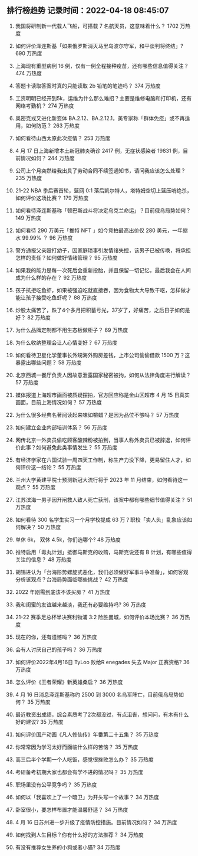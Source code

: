 
## 排行榜趋势 记录时间：2022-04-18 08:45:07
  
  1. 我国将研制新一代载人飞船，可搭载 7 名航天员，这意味着什么？ 1702 万热度
    
  2. 如何评价泽连斯基「如果俄罗斯消灭马里乌波尔守军，和平谈判将终结」? 690 万热度
    
  3. 上海现有重型病例 16 例，仅有一例全程接种疫苗，还有哪些信息值得关注？ 474 万热度
    
  4. 答题卡读取答案时真的只能读取 2b 铅笔的笔迹吗？ 374 万热度
    
  5. 工资明明已经开到5k，运维为什么那么难招？主要是维修电脑和打印机，还有网络考勤机？ 274 万热度
    
  6. 奥密克戎又进化新变体 BA.2.12、BA.2.12.1，美专家称「群体免疫」或不再适用，如何防范？ 263 万热度
    
  7. 如何看待山西太原此次疫情？ 253 万热度
    
  8. 4 月 17 日上海新增本土新冠肺炎确诊 2417 例，无症状感染者 19831 例，目前情况如何？ 244 万热度
    
  9. 公司上个月突然给我出具了劳动合同不续签通知书，请问我应该怎么处理？ 235 万热度
    
  10. 21-22 NBA 季后赛首轮，篮网 0:1 落后凯尔特人，塔特姆空切上篮压哨绝杀，如何评价这场比赛？ 179 万热度
    
  11. 如何看待泽连斯基称「顿巴斯战斗将决定乌克兰命运」？目前俄乌局势如何？ 149 万热度
    
  12. 如何看待 290 万美元「推特 NFT 」如今竞拍最高出价仅 280 美元，一年缩水 99.99% ？ 96 万热度
    
  13. 警方通报父亲殴打幼子，因家庭琐事引发情绪失控，该男子已被传唤，将承担怎样的责任？如何做好情绪管理？ 95 万热度
    
  14. 如果我的能力是每一次死后会重新投胎，并且保留一切记忆，最后我会在人间成为什么样的存在？ 92 万热度
    
  15. 孩子抗拒吃鱼虾，如果被强迫吃就直接吞，因为食物太大导致干呕，怎样做才能让孩子接受吃鱼虾呢？ 88 万热度
    
  16. 炒股太痛苦了，跌了4个多月把积蓄亏光，37岁了，好痛苦，之后日子如何是好？ 82 万热度
    
  17. 为什么品牌定制都不用生态板做柜子？ 69 万热度
    
  18. 为什么收纳整理会让人心情变好？ 67 万热度
    
  19. 如何看待卫星化学董事长外甥海外购房差钱，上市公司偷偷借款 1500 万？这暴露出哪些问题？ 58 万热度
    
  20. 北京西城一餐厅负责人因故意泄露国家秘密被拘，如何从法律角度进行解读？ 57 万热度
    
  21. 媒体报道上海超市画面被质疑摆拍，官方回应称是金山区超市 4 月 15 日真实画面，目前上海情况如何？ 57 万热度
    
  22. 为什么很多经典名著阅读起来味如嚼蜡？是因为品位不够吗？ 57 万热度
    
  23. 如何建立企业内部培训体系？ 56 万热度
    
  24. 网传北京一外卖员偷吃顾客酸辣粉被拍到，当事人称外卖员已被辞退，如何评价此事？如何避免此类事情发生？ 55 万热度
    
  25. 有经济学家在六国试验一周四天工作制，称生产力没下降，更易留住人才，如何评价这一结论？ 55 万热度
    
  26. 兰州大学黄建平院士预测新冠大流行将于 2023 年 11 月结束，如何看待这一观点？ 55 万热度
    
  27. 江苏滨海一男子因开闸救人致人死亡获刑，该案中都有哪些细节值得关注？ 51 万热度
    
  28. 如何看待 300 名学生实习一个月学校提成 63 万？职校「卖人头」乱象应该如何解决？ 50 万热度
    
  29. 单休 6k， 双休 4.5k，你们选哪个? 48 万热度
    
  30. 推特启用「毒丸计划」抵御马斯克的收购，马斯克说还有 B 计划，有哪些值得关注的信息？ 48 万热度
    
  31. 胡锡进认为「台海形势螺旋式恶化，我们必须做好军事斗争准备」，如何客观分析该观点？台海局势面临哪些挑战？ 42 万热度
    
  32. 2022 年刚需到底该不该买房？ 41 万热度
    
  33. 我和闺蜜的友谊越来越淡，我还有必要维持吗? 36 万热度
    
  34. 21-22 赛季足总杯半决赛利物浦 3:2 险胜曼城，如何评价本场比赛？ 36 万热度
    
  35. 现在的你，还有遗憾吗？ 36 万热度
    
  36. 会有人讨厌自己的孩子吗？ 36 万热度
    
  37. 如何评价2022年4月16日 TyLoo 败给R enegades 失去 Major 正赛资格? 36 万热度
    
  38. 怎么评价《王者荣耀》新英雄桑启？ 36 万热度
    
  39. 4 月 16 日消息泽连斯基称约 2500 到 3000 名乌军阵亡，目前俄乌局势如何？ 35 万热度
    
  40. 最近教资出成绩，综合素质考了2次都没过，有点沮丧，想问问，有木有什么好的建议? 35 万热度
    
  41. 如何评价国产动画《凡人修仙传》年番第二十五集？ 35 万热度
    
  42. 你常常因为学习太好而面临什么样的苦恼？ 35 万热度
    
  43. 高三后半个学期一个人吃饭，感觉很挫败怎么办？ 35 万热度
    
  44. 考研备考初期大家也都会有学不进的情况吗？ 35 万热度
    
  45. 职场里没有公平竞争吗？ 35 万热度
    
  46. 如何以「我喜欢上了一个暗卫」为开头写一个故事？ 34 万热度
    
  47. 卧室很小，要怎样布置才能温馨舒适？ 34 万热度
    
  48. 4 月 16 日苏州进一步升级了疫情防控措施。目前情况如何？ 34 万热度
    
  49. 如何找到人生目标？你有什么好的方法推荐？ 34 万热度
    
  50. 有没有推荐女生养的小狗或者小猫? 34 万热度
    